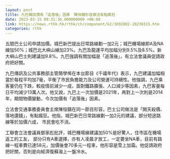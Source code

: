 ```yaml
---
layout: post
title: 九巴稱加價有「追落後」因素　陳恒鑌形容做法有點瘋狂
date: 2023-03-15 09:31:36.000000000 +08:00
link: https://news.rthk.hk/rthk/ch/component/k2/1692002-20230315.htm
categories: rthk
---
```


五間巴士公司申請加價。城巴新巴提出日常路線劃一加2元；城巴機場線即A及NA線加50%；城巴北大嶼山線加23%。九巴及龍運平均加幅分別9.5%及8.5%。新大嶼山巴士則建議加9.8%。九巴強調有關加幅是「追落後」，有立法會議員促請政府把好關。

九巴傳訊及公共事務部主管簡學悕在本台節目《千禧年代》表示，九巴建議加幅相當於每程平均加7毫，平衡了市民負擔能力及公司營運可持續性。他強調，九巴乘客量仍在下跌，較疫情前減少一成，面對鐵路擴張、人口減少等因素，九巴客量每日平均減少13萬人次。他又說，九巴上一次加價是2021年，再對上一次則是2014年，期間物價變動，今次加價有「追落後」因素。

立法會交通事務委員會主席陳恒鑌在同一節目形容，巴士公司做法是「開天殺價、落地還錢」，有點瘋狂。他指，城巴新巴日常路線劃一加2元的建議，部分短途路線等於加價六成， 市民會吃不消。

工聯會立法會議員鄧家彪批評，城巴機場線建議加50%是好驚人，住市區在機場返工的工友， 部分只有A車選擇，亦有人凌晨才放工，一定要坐NA車，目前有路線一程車費已達58元，加價後會70多元一程車，他形容是雪上加霜。他促請政府把好關，否則是向經濟復蘇潑上一盤冷水。
